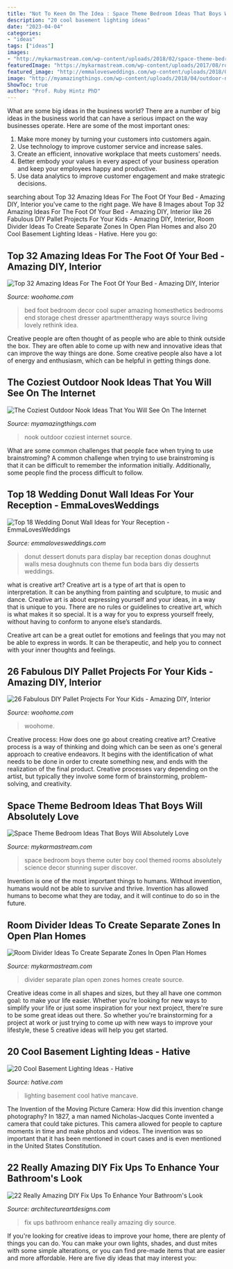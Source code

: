 ```yaml
---
title: "Not To Keen On The Idea : Space Theme Bedroom Ideas That Boys Will Absolutely Love"
description: "20 cool basement lighting ideas"
date: "2023-04-04"
categories:
- "ideas"
tags: ["ideas"]
images:
- "http://mykarmastream.com/wp-content/uploads/2018/02/space-theme-bedroom-12-.jpg"
featuredImage: "https://mykarmastream.com/wp-content/uploads/2017/08/room-divider-1.jpg"
featured_image: "http://emmalovesweddings.com/wp-content/uploads/2018/06/mouth-watering-wedding-donut-wall-ideas.jpg"
image: "http://myamazingthings.com/wp-content/uploads/2018/04/outdoor-nook-.jpg"
ShowToc: true
author: "Prof. Ruby Hintz PhD"
---
```



What are some big ideas in the business world?
There are a number of big ideas in the business world that can have a serious impact on the way businesses operate. Here are some of the most important ones: 
1. Make more money by turning your customers into customers again.
2. Use technology to improve customer service and increase sales.
3. Create an efficient, innovative workplace that meets customers' needs.
4. Better embody your values in every aspect of your business operation and keep your employees happy and productive.
5. Use data analytics to improve customer engagement and make strategic decisions.

	

		
searching about Top 32 Amazing Ideas For The Foot Of Your Bed - Amazing DIY, Interior you've came to the right page. We have 8 Images about Top 32 Amazing Ideas For The Foot Of Your Bed - Amazing DIY, Interior like 26 Fabulous DIY Pallet Projects For Your Kids - Amazing DIY, Interior, Room Divider Ideas To Create Separate Zones In Open Plan Homes and also 20 Cool Basement Lighting Ideas - Hative. Here you go:
		
    
## Top 32 Amazing Ideas For The Foot Of Your Bed - Amazing DIY, Interior

<img loading=lazy src="http://www.woohome.com/wp-content/uploads/2016/01/foot-of-the-bed-28.jpg" onerror="this.onerror=null;this.src='https://tse3.mm.bing.net/th?id=OIP.0f2vg9W3aRAYHaXthk3ZiQHaKB&amp;pid=15.1';" alt="Top 32 Amazing Ideas For The Foot Of Your Bed - Amazing DIY, Interior">

_Source: woohome.com_

>bed foot bedroom decor cool super amazing homesthetics bedrooms end storage chest dresser apartmenttherapy ways source living lovely rethink idea. 

	

Creative people are often thought of as people who are able to think outside the box. They are often able to come up with new and innovative ideas that can improve the way things are done. Some creative people also have a lot of energy and enthusiasm, which can be helpful in getting things done.

    
## The Coziest Outdoor Nook Ideas That You Will See On The Internet

<img loading=lazy src="http://myamazingthings.com/wp-content/uploads/2018/04/outdoor-nook-.jpg" onerror="this.onerror=null;this.src='https://tse3.mm.bing.net/th?id=OIP.CKi_tNhrIFYV5yebU8xn1AHaJ4&amp;pid=15.1';" alt="The Coziest Outdoor Nook Ideas That You Will See On The Internet">

_Source: myamazingthings.com_

>nook outdoor coziest internet source. 

	

What are some common challenges that people face when trying to use brainstroming?
A common challenge when trying to use brainstroming is that it can be difficult to remember the information initially. Additionally, some people find the process difficult to follow.

    
## Top 18 Wedding Donut Wall Ideas For Your Reception - EmmaLovesWeddings

<img loading=lazy src="http://emmalovesweddings.com/wp-content/uploads/2018/06/mouth-watering-wedding-donut-wall-ideas.jpg" onerror="this.onerror=null;this.src='https://tse2.mm.bing.net/th?id=OIP.rZao_X9nht7_W8fFZGxRmgHaJ4&amp;pid=15.1';" alt="Top 18 Wedding Donut Wall Ideas for Your Reception - EmmaLovesWeddings">

_Source: emmalovesweddings.com_

>donut dessert donuts para display bar reception donas doughnut walls mesa doughnuts con theme fun boda bars diy desserts weddings. 

	

what is creative art?
Creative art is a type of art that is open to interpretation. It can be anything from painting and sculpture, to music and dance. Creative art is about expressing yourself and your ideas, in a way that is unique to you.
There are no rules or guidelines to creative art, which is what makes it so special. It is a way for you to express yourself freely, without having to conform to anyone else’s standards.

Creative art can be a great outlet for emotions and feelings that you may not be able to express in words. It can be therapeutic, and help you to connect with your inner thoughts and feelings.

    
## 26 Fabulous DIY Pallet Projects For Your Kids - Amazing DIY, Interior

<img loading=lazy src="https://www.woohome.com/wp-content/uploads/2015/09/pallet-for-kids-woohome-20.jpg" onerror="this.onerror=null;this.src='https://tse2.mm.bing.net/th?id=OIP.5ZIPOuuV4ZxZB4gj0ZWJQwHaLH&amp;pid=15.1';" alt="26 Fabulous DIY Pallet Projects For Your Kids - Amazing DIY, Interior">

_Source: woohome.com_

>woohome. 

	

Creative process: How does one go about creating creative art?
Creative process is a way of thinking and doing which can be seen as one's general approach to creative endeavors. It begins with the identification of what needs to be done in order to create something new, and ends with the realization of the final product. Creative processes vary depending on the artist, but typically they involve some form of brainstorming, problem-solving, and creativity.

    
## Space Theme Bedroom Ideas That Boys Will Absolutely Love

<img loading=lazy src="http://mykarmastream.com/wp-content/uploads/2018/02/space-theme-bedroom-12-.jpg" onerror="this.onerror=null;this.src='https://tse3.mm.bing.net/th?id=OIP.KmEL59G6mAukG4hrm4EOYQHaKD&amp;pid=15.1';" alt="Space Theme Bedroom Ideas That Boys Will Absolutely Love">

_Source: mykarmastream.com_

>space bedroom boys theme outer boy cool themed rooms absolutely science decor stunning super discover. 

	

Invention is one of the most important things to humans. Without invention, humans would not be able to survive and thrive. Invention has allowed humans to become what they are today, and it will continue to do so in the future.

    
## Room Divider Ideas To Create Separate Zones In Open Plan Homes

<img loading=lazy src="https://mykarmastream.com/wp-content/uploads/2017/08/room-divider-1.jpg" onerror="this.onerror=null;this.src='https://tse1.mm.bing.net/th?id=OIP.loDNjYWmpXhnx_FOHTRlvwHaLG&amp;pid=15.1';" alt="Room Divider Ideas To Create Separate Zones In Open Plan Homes">

_Source: mykarmastream.com_

>divider separate plan open zones homes create source. 

	

Creative ideas come in all shapes and sizes, but they all have one common goal: to make your life easier. Whether you're looking for new ways to simplify your life or just some inspiration for your next project, there're sure to be some great ideas out there. So whether you're brainstorming for a project at work or just trying to come up with new ways to improve your lifestyle, these 5 creative ideas will help you get started.

    
## 20 Cool Basement Lighting Ideas - Hative

<img loading=lazy src="http://hative.com/wp-content/uploads/2014/05/basement-lighting-ideas/17-mancave-lighting.jpg" onerror="this.onerror=null;this.src='https://tse2.mm.bing.net/th?id=OIP.Lv5P2XWwy28z3Ls7FBCDywHaJ4&amp;pid=15.1';" alt="20 Cool Basement Lighting Ideas - Hative">

_Source: hative.com_

>lighting basement cool hative mancave. 

	

The Invention of the Moving Picture Camera: How did this invention change photography?
In 1827, a man named Nicholas-Jacques Conte invented a camera that could take pictures. This camera allowed for people to capture moments in time and make photos and videos. The invention was so important that it has been mentioned in court cases and is even mentioned in the United States Constitution.

    
## 22 Really Amazing DIY Fix Ups To Enhance Your Bathroom&#039;s Look

<img loading=lazy src="https://www.architectureartdesigns.com/wp-content/uploads/2016/07/9-36.jpg" onerror="this.onerror=null;this.src='https://tse2.mm.bing.net/th?id=OIP.QDWHAidD_kwJ-HXgUbunfwHaJ6&amp;pid=15.1';" alt="22 Really Amazing DIY Fix Ups To Enhance Your Bathroom&#039;s Look">

_Source: architectureartdesigns.com_

>fix ups bathroom enhance really amazing diy source. 

	

If you're looking for creative ideas to improve your home, there are plenty of things you can do. You can make your own lights, shades, and dust mites with some simple alterations, or you can find pre-made items that are easier and more affordable. Here are five diy ideas that may interest you: 

